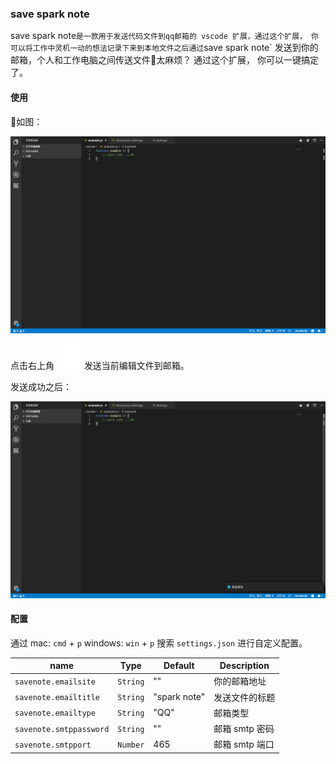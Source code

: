 ### save spark note

save spark note` 是一款用于发送代码文件到qq邮箱的 vscode 扩展，通过这个扩展， 你可以将工作中灵机一动的想法记录下来到本地文件之后通过 `save spark note` 发送到你的邮箱，个人和工作电脑之间传送文件太麻烦？ 通过这个扩展， 你可以一键搞定了。

#### 使用

如图：

![display](static/display.png)

点击右上角 ![send](icon/darkSend.svg) 发送当前编辑文件到邮箱。

发送成功之后：

![send](static/send.png)

#### 配置
通过 mac: `cmd` + `p`  windows: `win` + `p`  搜索  `settings.json` 进行自定义配置。

| name                    | Type     | Default      | Description    |
| ----------------------- | -------- | ------------ | -------------- |
| `savenote.emailsite`    | `String` | ""           | 你的邮箱地址   |
| `savenote.emailtitle`   | `String` | "spark note" | 发送文件的标题 |
| `savenote.emailtype`    | `String` | "QQ"         | 邮箱类型       |
| `savenote.smtppassword` | `String` | ""           | 邮箱 smtp 密码 |
| `savenote.smtpport`     | `Number` | 465          | 邮箱 smtp 端口 |

